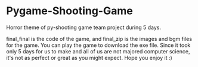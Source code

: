# Pygame-Shooting-Game
Horror theme of py-shooting game team project during 5 days.

final_final is the code of the game, and final_zip is the images and bgm files for the game.
You can play the game to download the exe file.
Since it took only 5 days for us to make and all of us are not majored computer science, it's not as perfect or great as you might expect.
Hope you enjoy it :)
